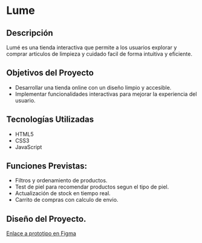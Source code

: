 # Lume

## Descripción
Lumé es una tienda interactiva que permite a los usuarios explorar y comprar articulos de limpieza y cuidado facil de forma intuitiva y eficiente.

## Objetivos del Proyecto
- Desarrollar una tienda online con un diseño limpio y accesible.
- Implementar funcionalidades interactivas para mejorar la experiencia del usuario.

## Tecnologías Utilizadas
- HTML5
- CSS3
- JavaScript

## Funciones Previstas: 
- Filtros y ordenamiento de productos.
- Test de piel para recomendar productos segun el tipo de piel.
- Actualización de stock en tiempo real.
- Carrito de compras con calculo de envio.

## Diseño del Proyecto.
[Enlace a prototipo en Figma](https://www.figma.com/design/V3ENwgheknL5hVJ7OYs61w/Lum%C3%A9?node-id=0-1&t=IipClJh0qxU06lQl-1)
